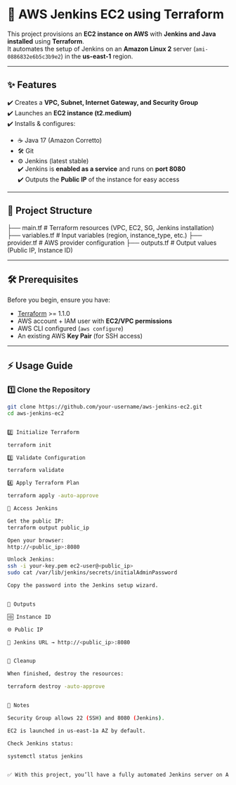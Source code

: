 # 🚀 AWS Jenkins EC2 using Terraform

This project provisions an **EC2 instance on AWS** with **Jenkins and Java installed** using **Terraform**.  
It automates the setup of Jenkins on an **Amazon Linux 2** server (`ami-0886832e6b5c3b9e2`) in the **us-east-1** region.  

---

## ✨ Features
✔️ Creates a **VPC, Subnet, Internet Gateway, and Security Group**  
✔️ Launches an **EC2 instance (t2.medium)**  
✔️ Installs & configures:
   - ☕ Java 17 (Amazon Corretto)  
   - 🛠️ Git  
   - ⚙️ Jenkins (latest stable)  
✔️ Jenkins is **enabled as a service** and runs on **port 8080**  
✔️ Outputs the **Public IP** of the instance for easy access  

---

## 📂 Project Structure

├── main.tf # Terraform resources (VPC, EC2, SG, Jenkins installation)
├── variables.tf # Input variables (region, instance_type, etc.)
├── provider.tf # AWS provider configuration
├── outputs.tf # Output values (Public IP, Instance ID)




---

## 🛠️ Prerequisites
Before you begin, ensure you have:
- [Terraform](https://developer.hashicorp.com/terraform/downloads) >= 1.1.0  
- AWS account + IAM user with **EC2/VPC permissions**  
- AWS CLI configured (`aws configure`)  
- An existing AWS **Key Pair** (for SSH access)  

---

## ⚡ Usage Guide

### 1️⃣ Clone the Repository
```bash
git clone https://github.com/your-username/aws-jenkins-ec2.git
cd aws-jenkins-ec2


2️⃣ Initialize Terraform

terraform init

3️⃣ Validate Configuration

terraform validate

4️⃣ Apply Terraform Plan

terraform apply -auto-approve

🔑 Access Jenkins

Get the public IP:
terraform output public_ip

Open your browser:
http://<public_ip>:8080

Unlock Jenkins:
ssh -i your-key.pem ec2-user@<public_ip>
sudo cat /var/lib/jenkins/secrets/initialAdminPassword

Copy the password into the Jenkins setup wizard.


📌 Outputs

🆔 Instance ID

🌐 Public IP

🔗 Jenkins URL → http://<public_ip>:8080


🧹 Cleanup

When finished, destroy the resources:

terraform destroy -auto-approve


📖 Notes

Security Group allows 22 (SSH) and 8080 (Jenkins).

EC2 is launched in us-east-1a AZ by default.

Check Jenkins status:

systemctl status jenkins


✅ With this project, you’ll have a fully automated Jenkins server on AWS EC2 provisioned using Terraform! 🎉
